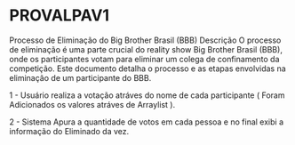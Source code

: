 # PROVALPAV1

Processo de Eliminação do Big Brother Brasil (BBB)
Descrição
O processo de eliminação é uma parte crucial do reality show Big Brother Brasil (BBB), onde os participantes votam para eliminar um colega de confinamento da competição. Este documento detalha o processo e as etapas envolvidas na eliminação de um participante do BBB.

1 - Usuário realiza a votação atráves do nome de cada participante ( Foram Adicionados os valores atráves de Arraylist ).

2 - Sistema Apura a quantidade de votos em cada pessoa e no final exibi a informação do Eliminado da vez.

